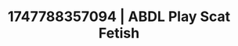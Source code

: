 ---
categories:
- Erotic photography
- JOI (jerk off instructions)
- Softcore surrealism
- Latex & lace
- Flirty smirk
image: /assets/images/1747788357094.jpg
layout: post
seo:
  description: Featured content with premium Scat Fetish, ABDL Play. HD images available.
  keywords: Scat Fetish, ABDL Play
  og_image: /assets/images/1747788357094.jpg
  schema_type: VisualArtwork
tags:
- '#1747788357094'
- Scat Fetish
- ABDL Play
title: 1747788357094 | ABDL Play Scat Fetish
---